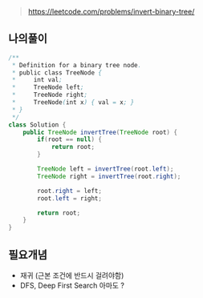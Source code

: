 > https://leetcode.com/problems/invert-binary-tree/

## 나의풀이

```java
/**
 * Definition for a binary tree node.
 * public class TreeNode {
 *     int val;
 *     TreeNode left;
 *     TreeNode right;
 *     TreeNode(int x) { val = x; }
 * }
 */
class Solution {
    public TreeNode invertTree(TreeNode root) {
        if(root == null) {
            return root;
        }

        TreeNode left = invertTree(root.left);
        TreeNode right = invertTree(root.right);

        root.right = left;
        root.left = right;

        return root;
    }
}
```

## 필요개념

- 재귀 (근본 조건에 반드시 걸려야함)
- DFS, Deep First Search 아마도 ?
